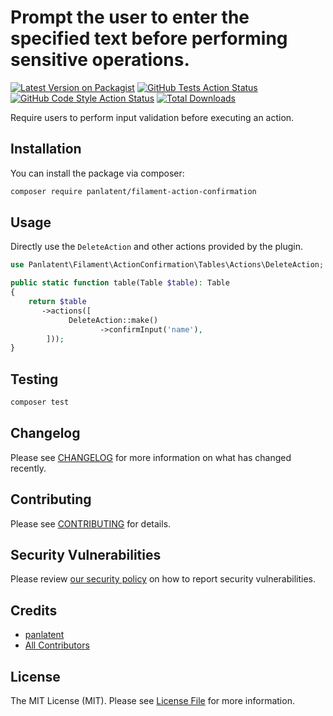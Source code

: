 # Prompt the user to enter the specified text before performing sensitive operations.

[![Latest Version on Packagist](https://img.shields.io/packagist/v/panlatent/filament-action-confirmation.svg?style=flat-square)](https://packagist.org/packages/panlatent/filament-action-confirmation)
[![GitHub Tests Action Status](https://img.shields.io/github/actions/workflow/status/panlatent/filament-action-confirmation/run-tests.yml?branch=main&label=tests&style=flat-square)](https://github.com/panlatent/filament-action-confirmation/actions?query=workflow%3Arun-tests+branch%3Amain)
[![GitHub Code Style Action Status](https://img.shields.io/github/actions/workflow/status/panlatent/filament-action-confirmation/fix-php-code-styling.yml?branch=main&label=code%20style&style=flat-square)](https://github.com/panlatent/filament-action-confirmation/actions?query=workflow%3A"Fix+PHP+code+styling"+branch%3Amain)
[![Total Downloads](https://img.shields.io/packagist/dt/panlatent/filament-action-confirmation.svg?style=flat-square)](https://packagist.org/packages/panlatent/filament-action-confirmation)

Require users to perform input validation before executing an action.

## Installation

You can install the package via composer:

```bash
composer require panlatent/filament-action-confirmation
```

## Usage

Directly use the `DeleteAction` and other actions provided by the plugin.

```php
use Panlatent\Filament\ActionConfirmation\Tables\Actions\DeleteAction;

public static function table(Table $table): Table
{
    return $table
       ->actions([
             DeleteAction::make()
                    ->confirmInput('name'),
        ]));
}
```

## Testing

```bash
composer test
```

## Changelog

Please see [CHANGELOG](CHANGELOG.md) for more information on what has changed recently.

## Contributing

Please see [CONTRIBUTING](.github/CONTRIBUTING.md) for details.

## Security Vulnerabilities

Please review [our security policy](../../security/policy) on how to report security vulnerabilities.

## Credits

- [panlatent](https://github.com/panlatent)
- [All Contributors](../../contributors)

## License

The MIT License (MIT). Please see [License File](LICENSE.md) for more information.
